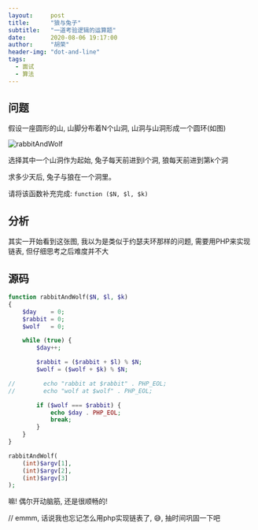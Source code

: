 ```yaml
---
layout:     post
title:      "狼与兔子"
subtitle:   "一道考验逻辑的运算题"
date:       2020-08-06 19:17:00
author:     "胡荣"
header-img: "dot-and-line"
tags:
  - 面试
  - 算法
---
```


## 问题

假设一座圆形的山, 山脚分布着N个山洞, 山洞与山洞形成一个圆环(如图)

![rabbitAndWolf](https://cdn.jsdelivr.net/gh/EPsheep/epsheep.github.io/resource/img/rabbit-and-wolf.png)

选择其中一个山洞作为起始, 兔子每天前进到l个洞, 狼每天前进到第k个洞

求多少天后, 兔子与狼在一个洞里。

请将该函数补充完成: ``` function ($N, $l, $k) ```

## 分析
其实一开始看到这张图, 我以为是类似于约瑟夫环那样的问题, 需要用PHP来实现链表, 但仔细思考之后难度并不大

## 源码
```php
function rabbitAndWolf($N, $l, $k)
{
    $day    = 0;
    $rabbit = 0;
    $wolf   = 0;

    while (true) {
        $day++;

        $rabbit = ($rabbit + $l) % $N;
        $wolf = ($wolf + $k) % $N;

//        echo "rabbit at $rabbit" . PHP_EOL;
//        echo "wolf at $wolf" . PHP_EOL;

        if ($wolf === $rabbit) {
            echo $day . PHP_EOL;
            break;
        }
    }
}

rabbitAndWolf(
    (int)$argv[1],
    (int)$argv[2],
    (int)$argv[3]
);
```

嘛! 偶尔开动脑筋, 还是很顺畅的!

// emmm, 话说我也忘记怎么用php实现链表了, 😅, 抽时间巩固一下吧